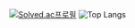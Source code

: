 [![Solved.ac프로필](http://mazassumnida.wtf/api/v2/generate_badge?boj=suhyuk9350)](https://solved.ac/suhyuk9350})
![Top Langs](https://github-readme-stats.vercel.app/api/top-langs/?username=suhyuk0544&layout=compact&theme=dark)
<!--
**suhyuk0544/suhyuk0544** is a ✨ _special_ ✨ repository because its `README.md` (this file) appears on your GitHub profile.

Here are some ideas to get you started:

- 🔭 I’m currently working on ...
- 🌱 I’m currently learning ...
- 👯 I’m looking to collaborate on ...
- 🤔 I’m looking for help with ...
- 💬 Ask me about ...
- 📫 How to reach me: ...
- 😄 Pronouns: ...
- ⚡ Fun fact: ...
-->

